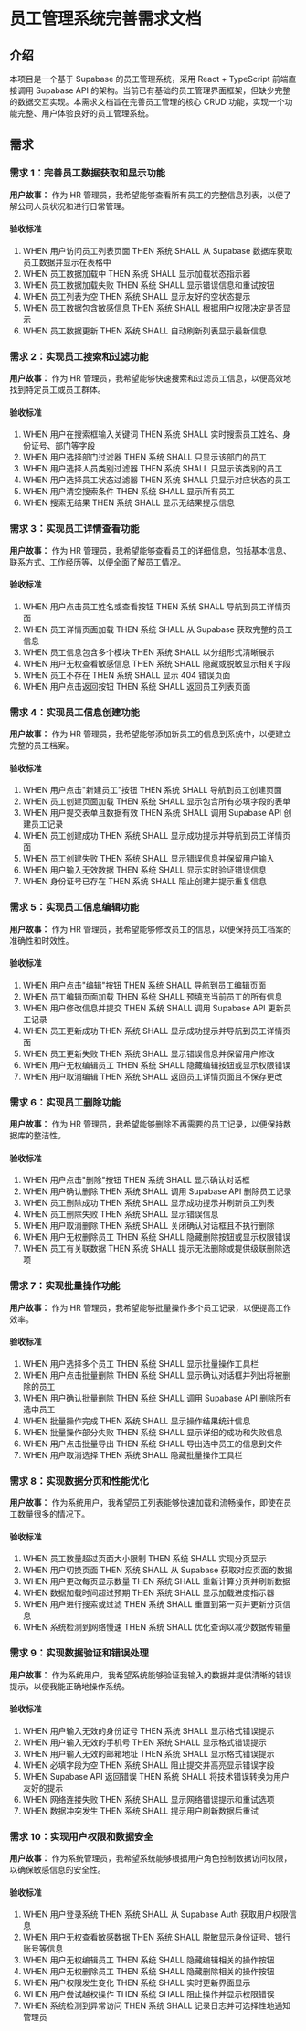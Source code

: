 # 员工管理系统完善需求文档

## 介绍

本项目是一个基于 Supabase 的员工管理系统，采用 React + TypeScript 前端直接调用 Supabase API 的架构。当前已有基础的员工管理界面框架，但缺少完整的数据交互实现。本需求文档旨在完善员工管理的核心 CRUD 功能，实现一个功能完整、用户体验良好的员工管理系统。

## 需求

### 需求 1：完善员工数据获取和显示功能

**用户故事：** 作为 HR 管理员，我希望能够查看所有员工的完整信息列表，以便了解公司人员状况和进行日常管理。

#### 验收标准

1. WHEN 用户访问员工列表页面 THEN 系统 SHALL 从 Supabase 数据库获取员工数据并显示在表格中
2. WHEN 员工数据加载中 THEN 系统 SHALL 显示加载状态指示器
3. WHEN 员工数据加载失败 THEN 系统 SHALL 显示错误信息和重试按钮
4. WHEN 员工列表为空 THEN 系统 SHALL 显示友好的空状态提示
5. WHEN 员工数据包含敏感信息 THEN 系统 SHALL 根据用户权限决定是否显示
6. WHEN 员工数据更新 THEN 系统 SHALL 自动刷新列表显示最新信息

### 需求 2：实现员工搜索和过滤功能

**用户故事：** 作为 HR 管理员，我希望能够快速搜索和过滤员工信息，以便高效地找到特定员工或员工群体。

#### 验收标准

1. WHEN 用户在搜索框输入关键词 THEN 系统 SHALL 实时搜索员工姓名、身份证号、部门等字段
2. WHEN 用户选择部门过滤器 THEN 系统 SHALL 只显示该部门的员工
3. WHEN 用户选择人员类别过滤器 THEN 系统 SHALL 只显示该类别的员工
4. WHEN 用户选择员工状态过滤器 THEN 系统 SHALL 只显示对应状态的员工
5. WHEN 用户清空搜索条件 THEN 系统 SHALL 显示所有员工
6. WHEN 搜索无结果 THEN 系统 SHALL 显示无结果提示信息

### 需求 3：实现员工详情查看功能

**用户故事：** 作为 HR 管理员，我希望能够查看员工的详细信息，包括基本信息、联系方式、工作经历等，以便全面了解员工情况。

#### 验收标准

1. WHEN 用户点击员工姓名或查看按钮 THEN 系统 SHALL 导航到员工详情页面
2. WHEN 员工详情页面加载 THEN 系统 SHALL 从 Supabase 获取完整的员工信息
3. WHEN 员工信息包含多个模块 THEN 系统 SHALL 以分组形式清晰展示
4. WHEN 用户无权查看敏感信息 THEN 系统 SHALL 隐藏或脱敏显示相关字段
5. WHEN 员工不存在 THEN 系统 SHALL 显示 404 错误页面
6. WHEN 用户点击返回按钮 THEN 系统 SHALL 返回员工列表页面

### 需求 4：实现员工信息创建功能

**用户故事：** 作为 HR 管理员，我希望能够添加新员工的信息到系统中，以便建立完整的员工档案。

#### 验收标准

1. WHEN 用户点击"新建员工"按钮 THEN 系统 SHALL 导航到员工创建页面
2. WHEN 员工创建页面加载 THEN 系统 SHALL 显示包含所有必填字段的表单
3. WHEN 用户提交表单且数据有效 THEN 系统 SHALL 调用 Supabase API 创建员工记录
4. WHEN 员工创建成功 THEN 系统 SHALL 显示成功提示并导航到员工详情页面
5. WHEN 员工创建失败 THEN 系统 SHALL 显示错误信息并保留用户输入
6. WHEN 用户输入无效数据 THEN 系统 SHALL 显示实时验证错误信息
7. WHEN 身份证号已存在 THEN 系统 SHALL 阻止创建并提示重复信息

### 需求 5：实现员工信息编辑功能

**用户故事：** 作为 HR 管理员，我希望能够修改员工的信息，以便保持员工档案的准确性和时效性。

#### 验收标准

1. WHEN 用户点击"编辑"按钮 THEN 系统 SHALL 导航到员工编辑页面
2. WHEN 员工编辑页面加载 THEN 系统 SHALL 预填充当前员工的所有信息
3. WHEN 用户修改信息并提交 THEN 系统 SHALL 调用 Supabase API 更新员工记录
4. WHEN 员工更新成功 THEN 系统 SHALL 显示成功提示并导航到员工详情页面
5. WHEN 员工更新失败 THEN 系统 SHALL 显示错误信息并保留用户修改
6. WHEN 用户无权编辑员工 THEN 系统 SHALL 隐藏编辑按钮或显示权限错误
7. WHEN 用户取消编辑 THEN 系统 SHALL 返回员工详情页面且不保存更改

### 需求 6：实现员工删除功能

**用户故事：** 作为 HR 管理员，我希望能够删除不再需要的员工记录，以便保持数据库的整洁性。

#### 验收标准

1. WHEN 用户点击"删除"按钮 THEN 系统 SHALL 显示确认对话框
2. WHEN 用户确认删除 THEN 系统 SHALL 调用 Supabase API 删除员工记录
3. WHEN 员工删除成功 THEN 系统 SHALL 显示成功提示并刷新员工列表
4. WHEN 员工删除失败 THEN 系统 SHALL 显示错误信息
5. WHEN 用户取消删除 THEN 系统 SHALL 关闭确认对话框且不执行删除
6. WHEN 用户无权删除员工 THEN 系统 SHALL 隐藏删除按钮或显示权限错误
7. WHEN 员工有关联数据 THEN 系统 SHALL 提示无法删除或提供级联删除选项

### 需求 7：实现批量操作功能

**用户故事：** 作为 HR 管理员，我希望能够批量操作多个员工记录，以便提高工作效率。

#### 验收标准

1. WHEN 用户选择多个员工 THEN 系统 SHALL 显示批量操作工具栏
2. WHEN 用户点击批量删除 THEN 系统 SHALL 显示确认对话框并列出将被删除的员工
3. WHEN 用户确认批量删除 THEN 系统 SHALL 调用 Supabase API 删除所有选中员工
4. WHEN 批量操作完成 THEN 系统 SHALL 显示操作结果统计信息
5. WHEN 批量操作部分失败 THEN 系统 SHALL 显示详细的成功和失败信息
6. WHEN 用户点击批量导出 THEN 系统 SHALL 导出选中员工的信息到文件
7. WHEN 用户取消选择 THEN 系统 SHALL 隐藏批量操作工具栏

### 需求 8：实现数据分页和性能优化

**用户故事：** 作为系统用户，我希望员工列表能够快速加载和流畅操作，即使在员工数量很多的情况下。

#### 验收标准

1. WHEN 员工数量超过页面大小限制 THEN 系统 SHALL 实现分页显示
2. WHEN 用户切换页面 THEN 系统 SHALL 从 Supabase 获取对应页面的数据
3. WHEN 用户更改每页显示数量 THEN 系统 SHALL 重新计算分页并刷新数据
4. WHEN 数据加载时间超过预期 THEN 系统 SHALL 显示加载进度指示器
5. WHEN 用户进行搜索或过滤 THEN 系统 SHALL 重置到第一页并更新分页信息
6. WHEN 系统检测到网络慢速 THEN 系统 SHALL 优化查询以减少数据传输量

### 需求 9：实现数据验证和错误处理

**用户故事：** 作为系统用户，我希望系统能够验证我输入的数据并提供清晰的错误提示，以便我能正确地操作系统。

#### 验收标准

1. WHEN 用户输入无效的身份证号 THEN 系统 SHALL 显示格式错误提示
2. WHEN 用户输入无效的手机号 THEN 系统 SHALL 显示格式错误提示
3. WHEN 用户输入无效的邮箱地址 THEN 系统 SHALL 显示格式错误提示
4. WHEN 必填字段为空 THEN 系统 SHALL 阻止提交并高亮显示错误字段
5. WHEN Supabase API 返回错误 THEN 系统 SHALL 将技术错误转换为用户友好的提示
6. WHEN 网络连接失败 THEN 系统 SHALL 显示网络错误提示和重试选项
7. WHEN 数据冲突发生 THEN 系统 SHALL 提示用户刷新数据后重试

### 需求 10：实现用户权限和数据安全

**用户故事：** 作为系统管理员，我希望系统能够根据用户角色控制数据访问权限，以确保敏感信息的安全性。

#### 验收标准

1. WHEN 用户登录系统 THEN 系统 SHALL 从 Supabase Auth 获取用户权限信息
2. WHEN 用户无权查看敏感数据 THEN 系统 SHALL 脱敏显示身份证号、银行账号等信息
3. WHEN 用户无权编辑员工 THEN 系统 SHALL 隐藏编辑相关的操作按钮
4. WHEN 用户无权删除员工 THEN 系统 SHALL 隐藏删除相关的操作按钮
5. WHEN 用户权限发生变化 THEN 系统 SHALL 实时更新界面显示
6. WHEN 用户尝试越权操作 THEN 系统 SHALL 阻止操作并显示权限错误
7. WHEN 系统检测到异常访问 THEN 系统 SHALL 记录日志并可选择性地通知管理员
